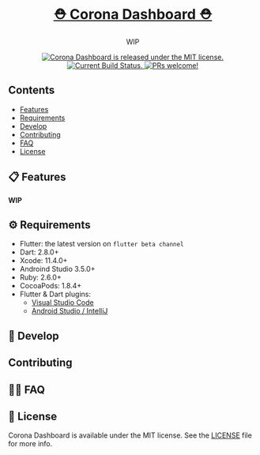<h1 align="center">
  <a href="https://github.com/yo-op/corona_dashboard">
   ⛑ Corona Dashboard ⛑
  </a>
</h1>

<p align="center">
  WIP
</p>

<p align="center">
  <a href="https://github.com/yo-op/corona_dashboard/blob/develop/LICENSE">
    <img src="https://img.shields.io/badge/license-MIT-blue.svg" alt="Corona Dashboard is released under the MIT license." />
  </a>
  <a href="https://codemagic.io/apps/5e6e786e2c964627bafcc7eb/5e6e786e2c964627bafcc7ea/latest_build">
    <img src="https://api.codemagic.io/apps/5e6e786e2c964627bafcc7eb/5e6e786e2c964627bafcc7ea/status_badge.svg" alt="Current Build Status." />
  </a>
  <a href="https://github.com/yo-op/corona_dashboard/blob/develop/CONTRIBUTING.md">
    <img src="https://img.shields.io/badge/PRs-welcome-brightgreen.svg" alt="PRs welcome!" />
  </a>
</p>

## Contents

- [Features](#-features)
- [Requirements](#-requirements)
- [Develop](#-develop)
- [Contributing](#-contributing)
- [FAQ](#-faq)
- [License](#-license)

## 📋 Features

**WIP**

## ⚙️ Requirements

- Flutter: the latest version on `flutter beta channel`
- Dart: 2.8.0+
- Xcode: 11.4.0+
- Androind Studio 3.5.0+
- Ruby: 2.6.0+
- CocoaPods: 1.8.4+
- Flutter & Dart plugins:
  - [Visual Studio Code](https://flutter.dev/docs/get-started/editor?tab=androidstudio)
  - [Android Studio / IntelliJ](https://flutter.dev/docs/get-started/editor?tab=vscode)

## 🎉 Develop

## Contributing

## 🤷‍♀️ FAQ

## 📄 License

Corona Dashboard is available under the MIT license.
See the [LICENSE](https://github.com/yo-op/corona_dashboard/blob/develop/LICENSE) file for more info.
